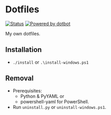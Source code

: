 # Dotfiles

[![Status](https://github.com/sitiom/dotfiles/workflows/dotfiles/badge.svg?branch=main)](https://github.com/sitiom/dotfiles/actions)
[![Powered by dotbot][dbshield]][dblink]

[dblink]: https://github.com/anishathalye/dotbot
[dbshield]: https://img.shields.io/badge/powered%20by-dotbot-blue?style=flat

My own dotfiles.

## Installation

- `./install` or `.\install-windows.ps1`

## Removal

- Prerequisites:
  - Python & PyYAML or
  - powershell-yaml for PowerShell.
- Run `uninstall.py` or `uninstall-windows.ps1`.
